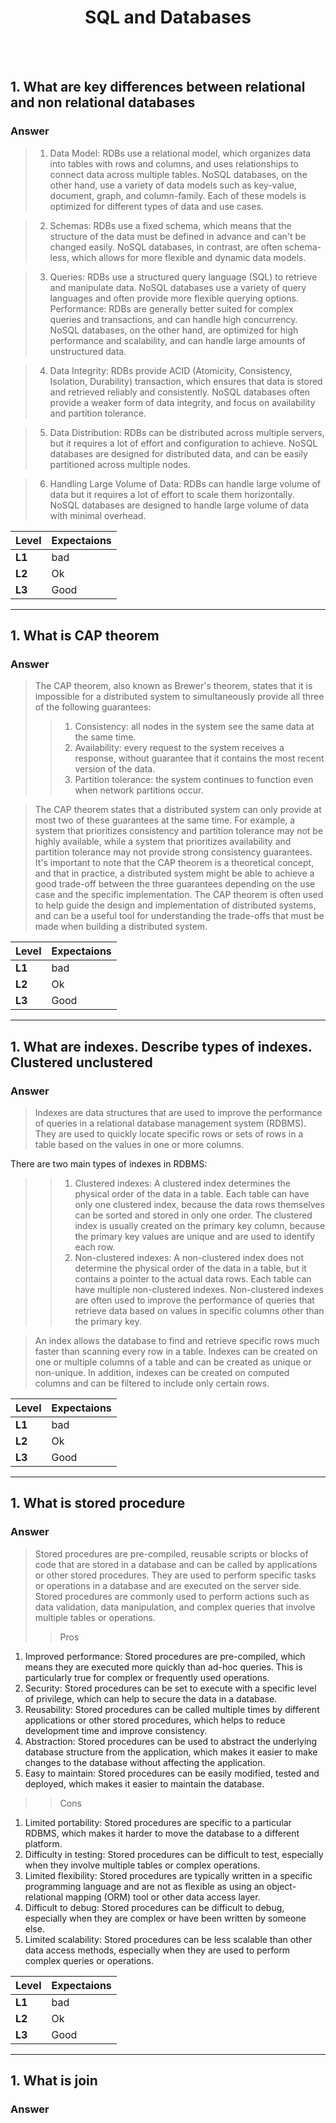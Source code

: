 <h1 align="center"> SQL and Databases </h1>
<br/><br/>

## 1. What are key differences between relational and non relational databases 
### Answer
>1. Data Model: RDBs use a relational model, which organizes data into tables with rows and columns, and uses relationships to connect data across multiple tables. NoSQL databases, on the other hand, use a variety of data models such as key-value, document, graph, and column-family. Each of these models is optimized for different types of data and use cases. 

>2. Schemas: RDBs use a fixed schema, which means that the structure of the data must be defined in advance and can't be changed easily. NoSQL databases, in contrast, are often schema-less, which allows for more flexible and dynamic data models. 

>3. Queries: RDBs use a structured query language (SQL) to retrieve and manipulate data. NoSQL databases use a variety of query languages and often provide more flexible querying options. 
Performance: RDBs are generally better suited for complex queries and transactions, and can handle high concurrency. NoSQL databases, on the other hand, are optimized for high performance and scalability, and can handle large amounts of unstructured data.

>4. Data Integrity: RDBs provide ACID (Atomicity, Consistency, Isolation, Durability) transaction, which ensures that data is stored and retrieved reliably and consistently. NoSQL databases often provide a weaker form of data integrity, and focus on availability and partition tolerance. 

>5. Data Distribution: RDBs can be distributed across multiple servers, but it requires a lot of effort and configuration to achieve. NoSQL databases are designed for distributed data, and can be easily partitioned across multiple nodes. 

>6. Handling Large Volume of Data: RDBs can handle large volume of data but it requires a lot of effort to scale them horizontally. NoSQL databases are designed to handle large volume of data with minimal overhead. 


| **Level** | **Expectaions** |
|-----------|-------------|
| **L1**    | bad         |
| **L2**    | Ok          |
| **L3**    | Good        |
---

## 1. What is CAP theorem
### Answer
> The CAP theorem, also known as Brewer's theorem, states that it is impossible for a distributed system to simultaneously provide all three of the following guarantees: 
>>1. Consistency: all nodes in the system see the same data at the same time.
>>2. Availability: every request to the system receives a response, without guarantee that it contains the most recent version of the data. 
>>3. Partition tolerance: the system continues to function even when network partitions occur. 

>The CAP theorem states that a distributed system can only provide at most two of these guarantees at the same time. For example, a system that prioritizes consistency and partition tolerance may not be highly available, while a system that prioritizes availability and partition tolerance may not provide strong consistency guarantees. 
It's important to note that the CAP theorem is a theoretical concept, and that in practice, a distributed system might be able to achieve a good trade-off between the three guarantees depending on the use case and the specific implementation. 
The CAP theorem is often used to help guide the design and implementation of distributed systems, and can be a useful tool for understanding the trade-offs that must be made when building a distributed system. 

| **Level** | **Expectaions** |
|-----------|-------------|
| **L1**    | bad         |
| **L2**    | Ok          |
| **L3**    | Good        |
---


## 1. What are indexes. Describe types of indexes. Clustered unclustered 
### Answer
>Indexes are data structures that are used to improve the performance of queries in a relational database management system (RDBMS). They are used to quickly locate specific rows or sets of rows in a table based on the values in one or more columns. 

There are two main types of indexes in RDBMS: 
>>1. Clustered indexes: A clustered index determines the physical order of the data in a table. Each table can have only one clustered index, because the data rows themselves can be sorted and stored in only one order. The clustered index is usually created on the primary key column, because the primary key values are unique and are used to identify each row. 
>>2. Non-clustered indexes: A non-clustered index does not determine the physical order of the data in a table, but it contains a pointer to the actual data rows. Each table can have multiple non-clustered indexes. Non-clustered indexes are often used to improve the performance of queries that retrieve data based on values in specific columns other than the primary key. 

>An index allows the database to find and retrieve specific rows much faster than scanning every row in a table. 
Indexes can be created on one or multiple columns of a table and can be created as unique or non-unique. In addition, indexes can be created on computed columns and can be filtered to include only certain rows. 
 
| **Level** | **Expectaions** |
|-----------|-------------|
| **L1**    | bad         |
| **L2**    | Ok          |
| **L3**    | Good        |
---


## 1. What is stored procedure 
### Answer
>Stored procedures are pre-compiled, reusable scripts or blocks of code that are stored in a database and can be called by applications or other stored procedures. They are used to perform specific tasks or operations in a database and are executed on the server side. Stored procedures are commonly used to perform actions such as data validation, data manipulation, and complex queries that involve multiple tables or operations. 
>>Pros
1. Improved performance: Stored procedures are pre-compiled, which means they are executed more quickly than ad-hoc queries. This is particularly true for complex or frequently used operations. 
2. Security: Stored procedures can be set to execute with a specific level of privilege, which can help to secure the data in a database. 
3. Reusability: Stored procedures can be called multiple times by different applications or other stored procedures, which helps to reduce development time and improve consistency. 
4. Abstraction: Stored procedures can be used to abstract the underlying database structure from the application, which makes it easier to make changes to the database without affecting the application. 
5. Easy to maintain: Stored procedures can be easily modified, tested and deployed, which makes it easier to maintain the database. 

>>Cons
1. Limited portability: Stored procedures are specific to a particular RDBMS, which makes it harder to move the database to a different platform. 
2. Difficulty in testing: Stored procedures can be difficult to test, especially when they involve multiple tables or complex operations. 
3. Limited flexibility: Stored procedures are typically written in a specific programming language and are not as flexible as using an object-relational mapping (ORM) tool or other data access layer. 
4. Difficult to debug: Stored procedures can be difficult to debug, especially when they are complex or have been written by someone else. 
5. Limited scalability: Stored procedures can be less scalable than other data access methods, especially when they are used to perform complex queries or operations. 

| **Level** | **Expectaions** |
|-----------|-------------|
| **L1**    | bad         |
| **L2**    | Ok          |
| **L3**    | Good        |
---


## 1. What is join 
### Answer